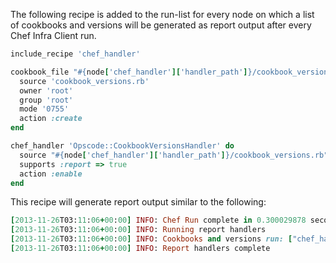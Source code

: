 The following recipe is added to the run-list for every node on which a
list of cookbooks and versions will be generated as report output after
every Chef Infra Client run.

``` ruby
include_recipe 'chef_handler'

cookbook_file "#{node['chef_handler']['handler_path']}/cookbook_versions.rb" do
  source 'cookbook_versions.rb'
  owner 'root'
  group 'root'
  mode '0755'
  action :create
end

chef_handler 'Opscode::CookbookVersionsHandler' do
  source "#{node['chef_handler']['handler_path']}/cookbook_versions.rb"
  supports :report => true
  action :enable
end
```

This recipe will generate report output similar to the following:

``` ruby
[2013-11-26T03:11:06+00:00] INFO: Chef Run complete in 0.300029878 seconds
[2013-11-26T03:11:06+00:00] INFO: Running report handlers
[2013-11-26T03:11:06+00:00] INFO: Cookbooks and versions run: ["chef_handler 1.1.4", "cookbook_versions_handler 1.0.0"]
[2013-11-26T03:11:06+00:00] INFO: Report handlers complete
```